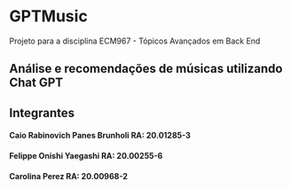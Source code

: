 # GPTMusic
Projeto para a disciplina ECM967 - Tópicos Avançados em Back End

## Análise e recomendações de músicas utilizando Chat GPT

## Integrantes
#### Caio Rabinovich Panes Brunholi	RA: 20.01285-3
#### Felippe Onishi Yaegashi		RA: 20.00255-6
#### Carolina Perez 				RA: 20.00968-2
